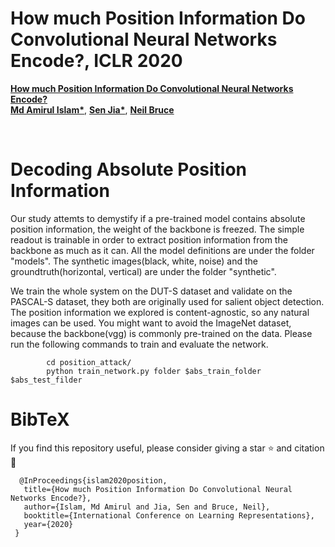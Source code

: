 #    How much Position Information Do Convolutional Neural Networks Encode?, ICLR 2020

**[ How much Position Information Do Convolutional Neural Networks Encode?](https://openreview.net/pdf?id=rJeB36NKvB)**
<br>
**[Md Amirul Islam*](https://www.cs.ryerson.ca/~amirul/)**, **[Sen Jia*](https://scholar.google.com/citations?user=WOsy1foAAAAJ&hl=en)**, **[Neil Bruce](http://socs.uoguelph.ca/~brucen/)** 

<br>



#  Decoding Absolute Position Information

Our study attemts to demystify if a pre-trained model contains absolute position information, the weight of the backbone is freezed. The simple readout is trainable in order to extract position information from the backbone as much as it can. All the model definitions are under the folder "models". The synthetic images(black, white, noise) and the groundtruth(horizontal, vertical) are under the folder "synthetic".
 
   We train the whole system on the DUT-S dataset and validate on the PASCAL-S dataset, they both are originally used for salient object detection. The position information we explored is content-agnostic, so any natural images can be used. You might want to avoid the ImageNet dataset, because the backbone(vgg) is commonly pre-trained on the data. Please run the following commands to train and evaluate the network.

            cd position_attack/
            python train_network.py folder $abs_train_folder $abs_test_filder


# BibTeX
If you find this repository useful, please consider giving a star :star: and citation :t-rex:


      @InProceedings{islam2020position,
       title={How much Position Information Do Convolutional Neural Networks Encode?},
       author={Islam, Md Amirul and Jia, Sen and Bruce, Neil},
       booktitle={International Conference on Learning Representations},
       year={2020}
     }

